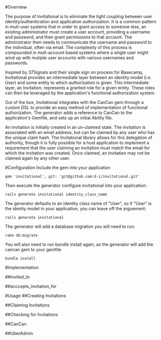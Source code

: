 #Overview

The purpose of Invitational is to eliminate the tight coupling between user identity/authentication and application authorization.  It is a common pattern in muti-user systems that in order to grant access to someone else, an existing administrator must create a user account, providing a username and password, and then grant permissions to that account.  The administrator then needs to communicate the username and password to the individual, often via email.  The complexity of this process is compounded in mult-account based systems where a single user might wind up with mutiple user accounts with various usernames and passwords.

Inspired by 37Signals and their single sign on process for Basecamp, Invitational provides an intermediate layer between an identity model (i.e. User) and some entity to which authorization is given.  This intermediate layer, an Invitation, represents a granted role for a given entity.  These roles can then be leveraged by the application's functional authorization system.

Out of the box, Invitational integrates with the CanCan gem through a custom DSL to provide an easy method of implementation of functional authorization.  The generator adds a reference to CanCan to the application's Gemfile, and sets up an initial Ability file.

An invitation is initially created in an un-claimed state.  The invitation is associated with an email address, but can be claimed by any user who has the unique claim hash.  The Invitational library allows for this delegation of authority, though it is fully possible for a host application to implement a requirement that the user claiming an invitation must match the email for which the invitation was created.  Once claimed, an invitation may not be claimed again by any other user.


#Configuration
Include the gem into your application

```
gem 'invitational', git: 'git@github.com:d-i/invitational.git'
```

Then execute the generator configure invitational into your application:

```
rails generate invitational identity_class_name
```

The generator defaults to an identity class name of "User", so if "User" is the identiy
model in your application, you can leave off the arguement:

```
rails generate invitational
```

The generator will add a database migration you will need to run:

```
rake db:migrate
```

You will also need to run bundle install again, as the generator will add the cancan gem to your gemfile

```
bundle install
```

#Implementation

##invited_to

##acccepts_invitation_for

#Usage
##Creating Invitations



##Claiming Invitations

##Checking for Invitations

##CanCan

##UberAdmin
